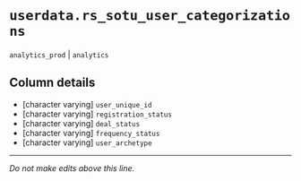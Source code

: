 # `userdata.rs_sotu_user_categorizations`
`analytics_prod` | `analytics`

## Column details
* [character varying] `user_unique_id`
* [character varying] `registration_status`
* [character varying] `deal_status`
* [character varying] `frequency_status`
* [character varying] `user_archetype`

-------------------------------------------------------------------------------
*Do not make edits above this line.*
